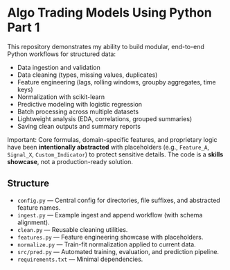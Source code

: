 # Algo Trading Models Using Python Part 1

This repository demonstrates my ability to build modular, end-to-end Python workflows for structured data:
- Data ingestion and validation
- Data cleaning (types, missing values, duplicates)
- Feature engineering (lags, rolling windows, groupby aggregates, time keys)
- Normalization with scikit-learn
- Predictive modeling with logistic regression
- Batch processing across multiple datasets
- Lightweight analysis (EDA, correlations, grouped summaries)
- Saving clean outputs and summary reports

Important: Core formulas, domain-specific features, and proprietary logic have been **intentionally abstracted** with placeholders (e.g., `Feature_A`, `Signal_X`, `Custom_Indicator`) to protect sensitive details. The code is a **skills showcase**, not a production-ready solution.

## Structure
- `config.py` — Central config for directories, file suffixes, and abstracted feature names.
- `ingest.py` — Example ingest and append workflow (with schema alignment).
- `clean.py` — Reusable cleaning utilities.
- `features.py` — Feature engineering showcase with placeholders.
- `normalize.py` — Train-fit normalization applied to current data.
- `src/pred.py` — Automated training, evaluation, and prediction pipeline.
- `requirements.txt` — Minimal dependencies.



